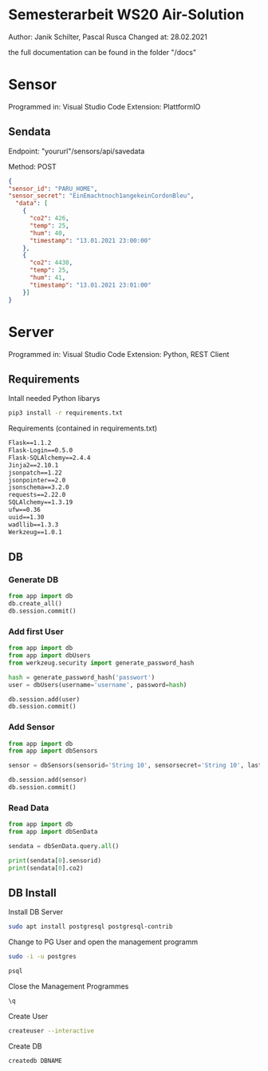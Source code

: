 # Semesterarbeit WS20 Air-Solution

Author: Janik Schilter, Pascal Rusca
Changed at: 28.02.2021

the full documentation can be found in the folder "/docs"



# Sensor
Programmed in: 	Visual Studio Code
Extension:			PlattformIO

## Sendata 
Endpoint:   "yoururl"/sensors/api/savedata

Method:     POST
```json
{
"sensor_id": "PARU_HOME",
"sensor_secret": "EinEmachtnoch1angekeinCordonBleu",
  "data": [
    {
      "co2": 426,
      "temp": 25,
      "hum": 40,
      "timestamp": "13.01.2021 23:00:00"
    },
    {
      "co2": 4430,
      "temp": 25,
      "hum": 41,
      "timestamp": "13.01.2021 23:01:00"
    }]
}
```




# Server

Programmed in: 	Visual Studio Code
Extension:			Python, REST Client


## Requirements
Intall needed Python libarys
```bash
pip3 install -r requirements.txt
```

Requirements (contained in requirements.txt)
```requirements.txt
Flask==1.1.2
Flask-Login==0.5.0
Flask-SQLAlchemy==2.4.4
Jinja2==2.10.1
jsonpatch==1.22
jsonpointer==2.0
jsonschema==3.2.0
requests==2.22.0
SQLAlchemy==1.3.19
ufw==0.36
uuid==1.30
wadllib==1.3.3
Werkzeug==1.0.1
```

## DB



### Generate DB

```python
from app import db
db.create_all()
db.session.commit()
```

### Add first User

```python
from app import db
from app import dbUsers
from werkzeug.security import generate_password_hash

hash = generate_password_hash('passwort')
user = dbUsers(username='username', password=hash)

db.session.add(user)
db.session.commit()
```

### Add Sensor

```python
from app import db
from app import dbSensors

sensor = dbSensors(sensorid='String 10', sensorsecret='String 10', lastseen='Erfasst: 081220')

db.session.add(sensor)
db.session.commit()
```

### Read Data

```python
from app import db
from app import dbSenData

sendata = dbSenData.query.all()

print(sendata[0].sensorid)
print(sendata[0].co2)

```


## DB Install

Install DB Server
``` bash
sudo apt install postgresql postgresql-contrib

```

Change to PG User and open the management programm
``` bash
sudo -i -u postgres

psql

```


Close the Management Programmes
```bash
\q
```

Create User 
```bash
createuser --interactive
```

Create DB 
```bash
createdb DBNAME
```

